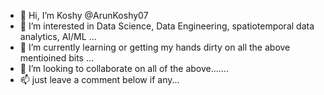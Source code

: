 - 👋 Hi, I’m Koshy @ArunKoshy07
- 👀 I’m interested in Data Science, Data Engineering, spatiotemporal data analytics, AI/ML ...
- 🌱 I’m currently learning or getting my hands dirty on all the above mentioined bits ...
- 💞️ I’m looking to collaborate on all of the above.......
- 📫 just leave a comment below if any...

<!---
ArunKoshy07/ArunKoshy07 is a ✨ special ✨ repository because its `README.md` (this file) appears on your GitHub profile.
You can click the Preview link to take a look at your changes.
--->
